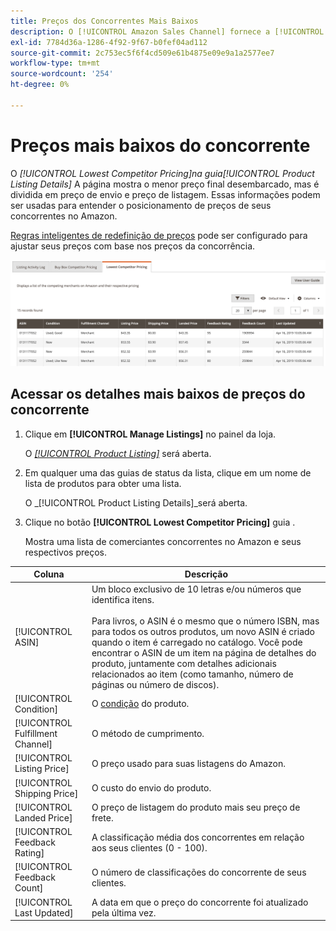 ```yaml
---
title: Preços dos Concorrentes Mais Baixos
description: O [!UICONTROL Amazon Sales Channel] fornece a [!UICONTROL Lowest Competitor Pricing] para ajudá-lo a entender o posicionamento de preços de seus concorrentes no Amazon.
exl-id: 7784d36a-1286-4f92-9f67-b0fef04ad112
source-git-commit: 2c753ec5f6f4cd509e61b4875e09e9a1a2577ee7
workflow-type: tm+mt
source-wordcount: '254'
ht-degree: 0%

---
```


# Preços mais baixos do concorrente

O _[!UICONTROL Lowest Competitor Pricing]_na guia_[!UICONTROL Product Listing Details]_ A página mostra o menor preço final desembarcado, mas é dividida em preço de envio e preço de listagem. Essas informações podem ser usadas para entender o posicionamento de preços de seus concorrentes no Amazon.

[Regras inteligentes de redefinição de preços](./intelligent-repricing-rules.md) pode ser configurado para ajustar seus preços com base nos preços da concorrência.

![Preços mais baixos do concorrente](assets/amazon-listing-details-lowest-comp.png)

## Acessar os detalhes mais baixos de preços do concorrente

1. Clique em **[!UICONTROL Manage Listings]** no painel da loja.

   O [_[!UICONTROL Product Listing]_](./managing-product-listings.md) será aberta.

1. Em qualquer uma das guias de status da lista, clique em um nome de lista de produtos para obter uma lista.

   O _[!UICONTROL Product Listing Details]_será aberta.

1. Clique no botão **[!UICONTROL Lowest Competitor Pricing]** guia .

   Mostra uma lista de comerciantes concorrentes no Amazon e seus respectivos preços.

| Coluna | Descrição |
|---|---|
| [!UICONTROL ASIN] | Um bloco exclusivo de 10 letras e/ou números que identifica itens.<br><br>Para livros, o ASIN é o mesmo que o número ISBN, mas para todos os outros produtos, um novo ASIN é criado quando o item é carregado no catálogo. Você pode encontrar o ASIN de um item na página de detalhes do produto, juntamente com detalhes adicionais relacionados ao item (como tamanho, número de páginas ou número de discos). |
| [!UICONTROL Condition] | O [condição](./product-listing-condition.md) do produto. |
| [!UICONTROL Fulfillment Channel] | O método de cumprimento. |
| [!UICONTROL Listing Price] | O preço usado para suas listagens do Amazon. |
| [!UICONTROL Shipping Price] | O custo do envio do produto. |
| [!UICONTROL Landed Price] | O preço de listagem do produto mais seu preço de frete. |
| [!UICONTROL Feedback Rating] | A classificação média dos concorrentes em relação aos seus clientes (0 - 100). |
| [!UICONTROL Feedback Count] | O número de classificações do concorrente de seus clientes. |
| [!UICONTROL Last Updated] | A data em que o preço do concorrente foi atualizado pela última vez. |
